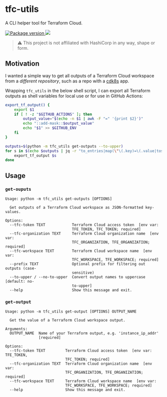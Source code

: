 # tfc-utils

A CLI helper tool for Terraform Cloud.

<a href="https://pypi.org/project/tfc-utils" target="_blank">
    <img src="https://img.shields.io/pypi/v/tfc-utils?color=%2334D058&label=pypi%20package" alt="Package version">
</a>
<a href="https://codecov.io/gh/ilyasotkov/tfc-utils">
  <img src="https://codecov.io/gh/ilyasotkov/tfc-utils/branch/main/graph/badge.svg?token=1O5F4A71A8"/>
</a>

> ⚠️ This project is not affiliated with HashiCorp in any way, shape or form.

## Motivation

I wanted a simple way to get all outputs of a Terraform Cloud workspace from a *different repository*, such as a repo with a [cdk8s](https://cdk8s.io) app.

Wrapping `tfc_utils` in the below shell script, I can export all Terraform outputs as shell variables for local use or for use in GitHub Actions:

```sh
export_tf_output() {
    export $1
    if [ ! -z "$GITHUB_ACTIONS" ]; then
        output_value="$(echo -n $1 | awk -F "=" '{print $2}')"
        echo "::add-mask::$output_value"
        echo "$1" >> $GITHUB_ENV
    fi
}

outputs=$(python -m tfc_utils get-outputs --to-upper)
for s in $(echo $outputs | jq -r "to_entries|map(\"\(.key)=\(.value|tostring)\")|.[]" ); do
    export_tf_output $s
done
```

## Usage

### `get-ouputs`

```
Usage: python -m tfc_utils get-outputs [OPTIONS]

  Get outputs of a Terraform Cloud workspace as JSON-formatted key-values.

Options:
  --tfc-token TEXT            Terraform Cloud access token  [env var:
                              TFE_TOKEN, TFC_TOKEN; required]
  --tfc-organization TEXT     Terraform Cloud organization name  [env var:
                              TFC_ORGANIZATION, TFE_ORGANIZATION; required]
  --tfc-workspace TEXT        Terraform Cloud workspace name  [env var:
                              TFC_WORKSPACE, TFE_WORKSPACE; required]
  --prefix TEXT               Optional prefix for filtering out outputs (case-
                              sensitive)
  --to-upper / --no-to-upper  Convert output names to uppercase  [default: no-
                              to-upper]
  --help                      Show this message and exit.
```

### `get-output`

```
Usage: python -m tfc_utils get-output [OPTIONS] OUTPUT_NAME

  Get the value of a Terraform Cloud workspace output.

Arguments:
  OUTPUT_NAME  Name of your Terraform output, e.g. 'instance_ip_addr'
               [required]

Options:
  --tfc-token TEXT         Terraform Cloud access token  [env var: TFE_TOKEN,
                           TFC_TOKEN; required]
  --tfc-organization TEXT  Terraform Cloud organization name  [env var:
                           TFC_ORGANIZATION, TFE_ORGANIZATION; required]
  --tfc-workspace TEXT     Terraform Cloud workspace name  [env var:
                           TFC_WORKSPACE, TFE_WORKSPACE; required]
  --help                   Show this message and exit.
```

